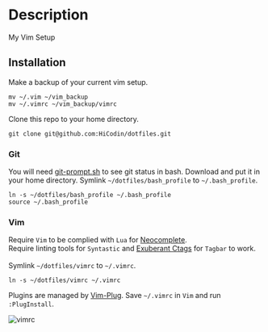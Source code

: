 # Description

My Vim Setup

## Installation

Make a backup of your current vim setup.

```    
mv ~/.vim ~/vim_backup
mv ~/.vimrc ~/vim_backup/vimrc
```

Clone this repo to your home directory.

```
git clone git@github.com:HiCodin/dotfiles.git
```

### Git

You will need [git-prompt.sh](https://raw.githubusercontent.com/git/git/master/contrib/completion/git-prompt.sh) to see git status in bash.
Download and put it in your home directory. Symlink `~/dotfiles/bash_profile` to `~/.bash_profile`.

```
ln -s ~/dotfiles/bash_profile ~/.bash_profile
source ~/.bash_profile
```

### Vim
Require `Vim` to be complied with `Lua` for [Neocomplete](https://github.com/Shougo/neocomplete.vim). <br>
Require linting tools for `Syntastic` and [Exuberant Ctags](http://ctags.sourceforge.net/) for `Tagbar` to work. <br><br>
Symlink `~/dotfiles/vimrc` to `~/.vimrc`.
```
ln -s ~/dotfiles/vimrc ~/.vimrc
```
Plugins are managed by [Vim-Plug](https://github.com/junegunn/vim-plug).
Save `~/.vimrc` in `Vim` and run `:PlugInstall`. <br>

![vimrc](https://cloud.githubusercontent.com/assets/13816418/10838179/d787374a-7ef0-11e5-85c9-8b804541e5d2.png)
